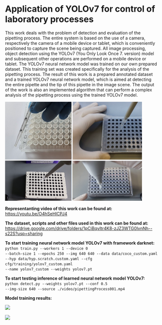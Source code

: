 # Application of YOLOv7 for control of laboratory processes
This work deals with the problem of detection and evaluation of the pipetting process. The entire system is based on the use of a camera, respectively the camera of a mobile device or tablet, which is conveniently positioned to capture the scene being captured. All image processing, object detection using the YOLOv7 (You Only Look Once 7. version) model and subsequent other operations are performed on a mobile device or tablet. The YOLOv7 neural network model was trained on our own prepared dataset. This training set was created specifically for the analysis of the pipetting process. The result of this work is a prepared annotated dataset and a trained YOLOv7 neural network model, which is aimed at detecting the entire pipette and the tip of this pipette in the image scene. The output of the work is also an implemented algorithm that can perform a complex analysis of the pipetting process using the trained YOLOv7 model.

<img src="uavDataset.png" width="450" />

<b>Representanting video of this work can be found at:</b></br>
https://youtu.be/O4hSeHlCPJ4

<b>The dataset, scripts and other files used in this work can be found at:</b></br>
https://drive.google.com/drive/folders/1pCiBqvItr4K8-zJZ3WTG0lvnNh--s22S?usp=sharing

<b>To start training neural network model YOLOv7 with framework darknet:</b></br>
<code>python train.py --workers 1 --device 0 --batch-size 1 --epochs 250 --img 640 640 --data data/coco_custom.yaml --hyp data/hyp.scratch.custom.yaml --cfg cfg/training/yolov7_custom.yaml --name yolov7_custom --weights yolov7.pt</code>

<b>To start testing inference of learned neural network model YOLOv7:</b></br>
<code>python detect.py --weights yolov7.pt --conf 0.5 --img-size 640 --source ./video/pipettingProcess001.mp4</code>

<b>Model training results:</b>
<p float="center">
  <img src="https://drive.google.com/uc?id=1dp1jt9ALL_nuU_jnZwyNFSQzIr7gsMcd" width="450" />
</p>

<p float="center">
  <img src="https://drive.google.com/uc?id=1rSnwwOM7-kvNuHolyzvFvrJOlRvSQqER" width="650" />
</p>
